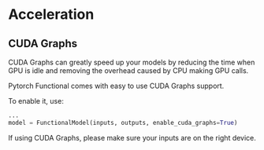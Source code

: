 # Acceleration

## CUDA Graphs

CUDA Graphs can greatly speed up your models by reducing the time when
GPU is idle and removing the overhead caused by CPU making GPU calls.

Pytorch Functional comes with easy to use CUDA Graphs support.

To enable it, use:

```py
...
model = FunctionalModel(inputs, outputs, enable_cuda_graphs=True)
```

If using CUDA Graphs, please make sure your inputs are on the right device.
